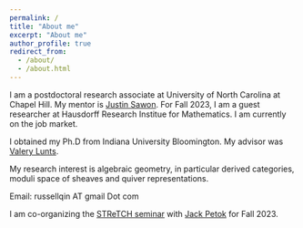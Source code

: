 ```yaml
---
permalink: /
title: "About me"
excerpt: "About me"
author_profile: true
redirect_from: 
  - /about/
  - /about.html
---
```



I am a postdoctoral research associate at University of North Carolina at Chapel Hill. My mentor is [Justin Sawon](http://sawon.web.unc.edu). For Fall 2023, I am a guest researcher at Hausdorff Research Institue for Mathematics. I am currently on the job market.

I obtained my Ph.D from Indiana University Bloomington. My advisor was [Valery Lunts](https://math.indiana.edu/about/faculty/lunts-valery.html).

My research interest is algebraic geometry, in particular derived categories, moduli space of sheaves and quiver representations.

Email: russellqin AT gmail Dot com

I am co-organizing the [STReTCH seminar](https://sites.google.com/view/stretchseminar) with [Jack Petok](https://math.dartmouth.edu/~jpetok/) for Fall 2023.
